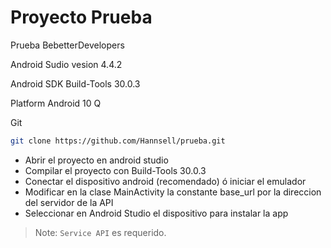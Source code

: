 # Proyecto Prueba

Prueba BebetterDevelopers

Android Sudio vesion 4.4.2

Android SDK Build-Tools 30.0.3

Platform Android 10 Q

Git

```sh
git clone https://github.com/Hannsell/prueba.git
```

- Abrir el proyecto en android studio 
- Compilar el proyecto con Build-Tools 30.0.3
- Conectar el dispositivo android (recomendado) ó iniciar el emulador
- Modificar en la clase MainActivity la constante base_url por la direccion del servidor de la API
- Seleccionar en Android Studio el dispositivo para instalar la app

> Note: `Service API` es requerido.
